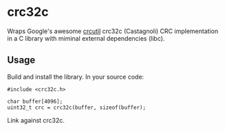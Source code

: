 crc32c
======

Wraps Google's awesome [crcutil](https://code.google.com/archive/p/crcutil/) 
crc32c (Castagnoli) CRC implementation in a C library with miminal external 
dependencies (libc).

## Usage

Build and install the library. In your source code:

```
#include <crc32c.h>

char buffer[4096];
uint32_t crc = crc32c(buffer, sizeof(buffer); 
```

Link against crc32c.